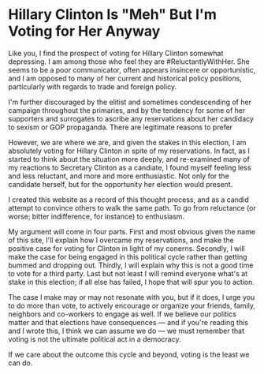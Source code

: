 # Hillary Clinton Is "Meh" But I'm Voting for Her Anyway

Like you, I find the prospect of voting for Hillary Clinton somewhat depressing. I am among those who feel they are #ReluctantlyWithHer. She seems to be a poor communicator, often appears insincere or opportunistic, and I am opposed to many of her current and historical policy positions, particularly with regards to trade and foreign policy. 

I'm further discouraged by the elitist and sometimes condescending of her campaign throughout the primaries, and by the tendency for some of her supporters and surrogates to ascribe any reservations about her candidacy to sexism or GOP propaganda. There are legitimate reasons to prefer 

However, we are where we are, and given the stakes in this election, I am absolutely voting for Hillary Clinton in spite of my reservations. In fact, as I started to think about the situation more deeply, and re-examined many of my reactions to Secretary Clinton as a candiate, I found myself feeling less and less reluctant, and more and more enthusiastic. Not only for the candidate herself, but for the opportunity her election would present.

I created this website as a record of this thought process, and as a candid attempt to convince others to walk the same path. To go from reluctance (or worse; bitter indifference, for instance) to enthusiasm. 

My argument will come in four parts. First and most obvious given the name of this site, I'll explain how I overcame my reservations, and make the positive case for voting for Clinton in light of my conerns. Secondly, I will make the case for being engaged in this political cycle rather than getting bummed and dropping out. Thirdly, I will explain why this is not a good time to vote for a third party. Last but not least I will remind everyone what's at stake in this election; if all else has failed, I hope that will spur you to action.

The case I make may or may not resonate with you, but if it does, I urge you to do more than vote, to actively encourage or organize your friends, family, neighbors and co-workers to engage as well. If we believe our politics matter and that elections have consequences — and if you're reading this and I wrote this, I think we can assume we do — we must remember that voting is not the ultimate political act in a democracy. 

If we care about the outcome this cycle and beyond, voting is the least we can do. 


